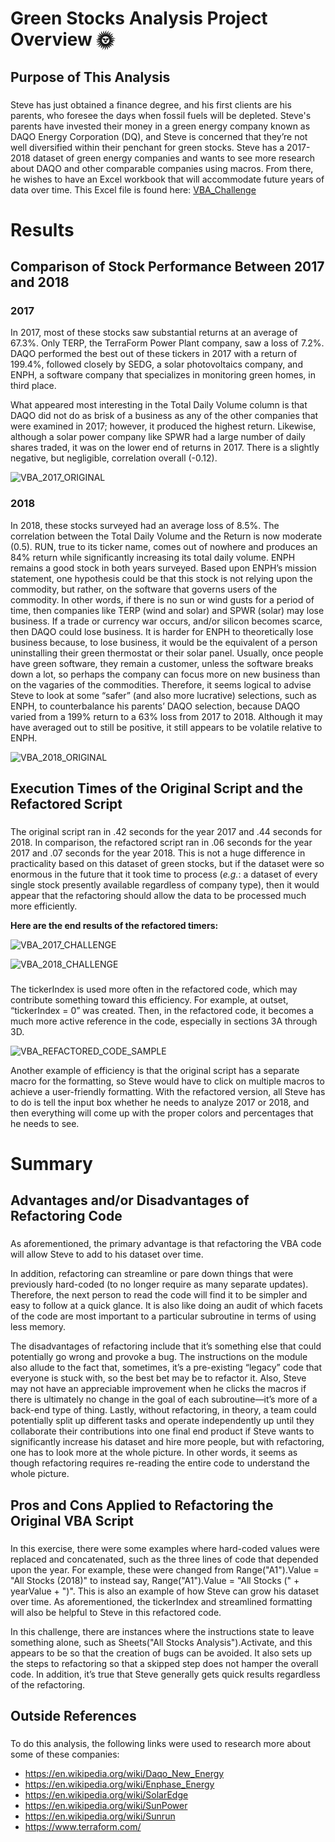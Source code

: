 # Green Stocks Analysis Project Overview :sun_with_face:

## Purpose of This Analysis

###  
Steve has just obtained a finance degree, and his first clients are his parents, who foresee the days when fossil fuels will be depleted.  Steve's parents have invested their money in a green energy company known as DAQO Energy Corporation (DQ), and Steve is concerned that they’re not well diversified within their penchant for green stocks.  Steve has a 2017-2018 dataset of green energy companies and wants to see more research about DAQO and other comparable companies using macros.  From there, he wishes to have an Excel workbook that will accommodate future years of data over time.  This Excel file is found here: [VBA_Challenge](https://github.com/Super-Manda/Stocks-Analysis/blob/main/VBA_CHALLENGE.xlsm)

# Results 

##  Comparison of Stock Performance Between 2017 and 2018

### **2017** 

In 2017, most of these stocks saw substantial returns at an average of 67.3%.  Only TERP, the TerraForm Power Plant company, saw a loss of 7.2%.  DAQO performed the best out of these tickers in 2017 with a return of 199.4%, followed closely by SEDG, a solar photovoltaics company, and ENPH, a software company that specializes in monitoring green homes, in third place.  

What appeared most interesting in the Total Daily Volume column is that DAQO did not do as brisk of a business as any of the other companies that were examined in 2017; however, it produced the highest return.  Likewise, although a solar power company like SPWR had a large number of daily shares traded, it was on the lower end of returns in 2017.  There is a slightly negative, but negligible, correlation overall (-0.12).

![VBA_2017_ORIGINAL]( https://github.com/Super-Manda/Stocks-Analysis/blob/main/VBA_2017_Original.png)


### **2018**
In 2018, these stocks surveyed had an average loss of 8.5%.  The correlation between the Total Daily Volume and the Return is now moderate (0.5).  RUN, true to its ticker name, comes out of nowhere and produces an 84% return while significantly increasing its total daily volume.  ENPH remains a good stock in both years surveyed.  Based upon ENPH’s mission statement, one hypothesis could be that this stock is not relying upon the commodity, but rather, on the software that governs users of the commodity.  In other words, if there is no sun or wind gusts for a period of time, then companies like TERP (wind and solar) and SPWR (solar) may lose business.  If a trade or currency war occurs, and/or silicon becomes scarce, then DAQO could lose business.  It is harder for ENPH to theoretically lose business because, to lose business, it would be the equivalent of a person uninstalling their green thermostat or their solar panel.  Usually, once people have green software, they remain a customer, unless the software breaks down a lot, so perhaps the company can focus more on new business than on the vagaries of the commodities.  Therefore, it seems logical to advise Steve to look at some “safer” (and also more lucrative) selections, such as ENPH, to counterbalance his parents’ DAQO selection, because DAQO varied from a 199% return to a 63% loss from 2017 to 2018.  Although it may have averaged out to still be positive, it still appears to be volatile relative to ENPH.  

![VBA_2018_ORIGINAL](https://github.com/Super-Manda/Stocks-Analysis/blob/main/VBA_2018_Original.png)


##  Execution Times of the Original Script and the Refactored Script

### 
The original script ran in .42 seconds for the year 2017 and .44 seconds for 2018.  In comparison, the refactored script ran in .06 seconds for the year 2017 and .07 seconds for the year 2018.  This is not a huge difference in practicality based on this dataset of green stocks, but if the dataset were so enormous in the future that it took time to process (_e.g._: a dataset of every single stock presently available regardless of company type), then it would appear that the refactoring should allow the data to be processed much more efficiently.  

**Here are the end results of the refactored timers:**

![VBA_2017_CHALLENGE]( https://github.com/Super-Manda/Stocks-Analysis/blob/main/VBA_Challenge_2017.png)

![VBA_2018_CHALLENGE]( https://github.com/Super-Manda/Stocks-Analysis/blob/main/VBA_Challenge_2018.png)

### 
The tickerIndex is used more often in the refactored code, which may contribute something toward this efficiency.  For example, at outset, “tickerIndex = 0” was created.  Then, in the refactored code, it becomes a much more active reference in the code, especially in sections 3A through 3D.

![VBA_REFACTORED_CODE_SAMPLE](https://github.com/Super-Manda/Stocks-Analysis/blob/main/VBA%20code%20sample.png)

Another example of efficiency is that the original script has a separate macro for the formatting, so Steve would have to click on multiple macros to achieve a user-friendly formatting.  With the refactored version, all Steve has to do is tell the input box whether he needs to analyze 2017 or 2018, and then everything will come up with the proper colors and percentages that he needs to see.


# Summary

## Advantages and/or Disadvantages of Refactoring Code  

### 
As aforementioned, the primary advantage is that refactoring the VBA code will allow Steve to add to his dataset over time.  

In addition, refactoring can streamline or pare down things that were previously hard-coded (to no longer require as many separate updates).  Therefore, the next person to read the code will find it to be simpler and easy to follow at a quick glance.  It is also like doing an audit of which facets of the code are most important to a particular subroutine in terms of using less memory. 

The disadvantages of refactoring include that it’s something else that could potentially go wrong and provoke a bug.  The instructions on the module also allude to the fact that, sometimes, it’s a pre-existing “legacy” code that everyone is stuck with, so the best bet may be to refactor it.  Also, Steve may not have an appreciable improvement when he clicks the macros if there is ultimately no change in the goal of each subroutine—it’s more of a back-end type of thing.  Lastly, without refactoring, in theory, a team could potentially split up different tasks and operate independently up until they collaborate their contributions into one final end product if Steve wants to significantly increase his dataset and hire more people, but with refactoring, one has to look more at the whole picture.  In other words, it seems as though refactoring requires re-reading the entire code to understand the whole picture. 

##  Pros and Cons Applied to Refactoring the Original VBA Script 

### 
In this exercise, there were some examples where hard-coded values were replaced and concatenated, such as the three lines of code that depended upon the year.  For example, these were changed from Range("A1").Value = "All Stocks (2018)" to instead say, Range("A1").Value = "All Stocks (" + yearValue + ")".  This is also an example of how Steve can grow his dataset over time.  As aforementioned, the tickerIndex and streamlined formatting will also be helpful to Steve in this refactored code.

In this challenge, there are instances where the instructions state to leave something alone, such as Sheets("All Stocks Analysis").Activate, and this appears to be so that the creation of bugs can be avoided.  It also sets up the steps to refactoring so that a skipped step does not hamper the overall code.  In addition, it’s true that Steve generally gets quick results regardless of the refactoring.

## Outside References
### 
To do this analysis, the following links were used to research more about some of these companies: 
- https://en.wikipedia.org/wiki/Daqo_New_Energy
- https://en.wikipedia.org/wiki/Enphase_Energy 
- https://en.wikipedia.org/wiki/SolarEdge 
- https://en.wikipedia.org/wiki/SunPower 
- https://en.wikipedia.org/wiki/Sunrun 
- https://www.terraform.com/ 
